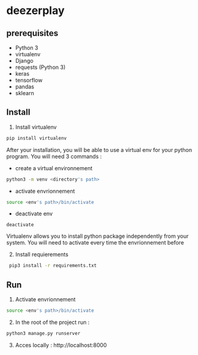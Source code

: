 # deezerplay

## prerequisites
+ Python 3
+ virtualenv
+ Django
+ requests (Python 3)
+ keras
+ tensorflow
+ pandas
+ sklearn

## Install

1. Install virtualenv   
```bash
pip install virtualenv
```

After your installation, you will be able to use a virtual env for your python program. You will need 3 commands :   

+ create a virtual environnement
```bash
python3 -m venv <directory's path>
```
+ activate envrionnement
```bash
source <env's path>/bin/activate
```
+ deactivate env
```
deactivate
```

Virtualenv allows you to install python package independently from your system. You will need to activate every time the envrionnement before 

2. Install requierements    
```bash
 pip3 install -r requirements.txt
```
## Run
1. Activate envrionnement
```bash
source <env's path>/bin/activate
```
2. In the root of the project run :
```bash
python3 manage.py runserver
```
3. Acces locally : http://localhost:8000
